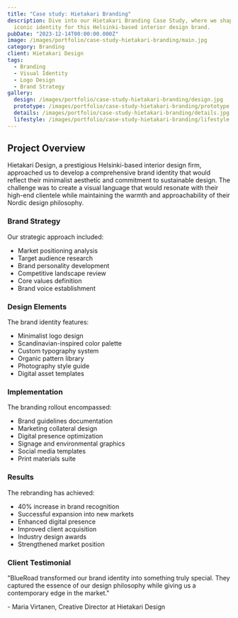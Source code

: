 ```yaml
---
title: "Case study: Hietakari Branding"
description: Dive into our Hietakari Branding Case Study, where we shaped an
  iconic identity for this Helsinki-based interior design brand.
pubDate: "2023-12-14T00:00:00.000Z"
image: /images/portfolio/case-study-hietakari-branding/main.jpg
category: Branding
client: Hietakari Design
tags:
  - Branding
  - Visual Identity
  - Logo Design
  - Brand Strategy
gallery:
  design: /images/portfolio/case-study-hietakari-branding/design.jpg
  prototype: /images/portfolio/case-study-hietakari-branding/prototype.jpg
  details: /images/portfolio/case-study-hietakari-branding/details.jpg
  lifestyle: /images/portfolio/case-study-hietakari-branding/lifestyle.jpg
---
```


## Project Overview

Hietakari Design, a prestigious Helsinki-based interior design firm, approached us to develop a comprehensive brand identity that would reflect their minimalist aesthetic and commitment to sustainable design. The challenge was to create a visual language that would resonate with their high-end clientele while maintaining the warmth and approachability of their Nordic design philosophy.

### Brand Strategy

Our strategic approach included:

- Market positioning analysis
- Target audience research
- Brand personality development
- Competitive landscape review
- Core values definition
- Brand voice establishment

### Design Elements

The brand identity features:

- Minimalist logo design
- Scandinavian-inspired color palette
- Custom typography system
- Organic pattern library
- Photography style guide
- Digital asset templates

### Implementation

The branding rollout encompassed:

- Brand guidelines documentation
- Marketing collateral design
- Digital presence optimization
- Signage and environmental graphics
- Social media templates
- Print materials suite

### Results

The rebranding has achieved:

- 40% increase in brand recognition
- Successful expansion into new markets
- Enhanced digital presence
- Improved client acquisition
- Industry design awards
- Strengthened market position

### Client Testimonial

"BlueRoad transformed our brand identity into something truly special. They captured the essence of our design philosophy while giving us a contemporary edge in the market."

\- Maria Virtanen, Creative Director at Hietakari Design
